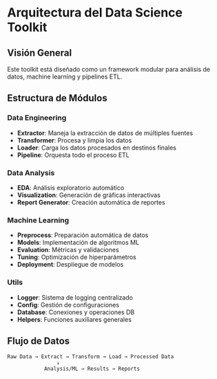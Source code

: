 # Arquitectura del Data Science Toolkit

## Visión General

Este toolkit está diseñado como un framework modular para análisis de datos, machine learning y pipelines ETL.

## Estructura de Módulos

### Data Engineering
- **Extractor**: Maneja la extracción de datos de múltiples fuentes
- **Transformer**: Procesa y limpia los datos
- **Loader**: Carga los datos procesados en destinos finales
- **Pipeline**: Orquesta todo el proceso ETL

### Data Analysis
- **EDA**: Análisis exploratorio automático
- **Visualization**: Generación de gráficas interactivas
- **Report Generator**: Creación automática de reportes

### Machine Learning
- **Preprocess**: Preparación automática de datos
- **Models**: Implementación de algoritmos ML
- **Evaluation**: Métricas y validaciones
- **Tuning**: Optimización de hiperparámetros
- **Deployment**: Despliegue de modelos

### Utils
- **Logger**: Sistema de logging centralizado
- **Config**: Gestión de configuraciones
- **Database**: Conexiones y operaciones DB
- **Helpers**: Funciones auxiliares generales

## Flujo de Datos

```
Raw Data → Extract → Transform → Load → Processed Data
                ↓
            Analysis/ML → Results → Reports
```

